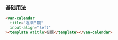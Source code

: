 ### 基础用法

```html
<van-calendar
  title="选择日期"
  input-align="left"
><template #title>标题</template></van-calendar>
```
